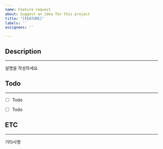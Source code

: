```yaml
---
name: Feature request
about: Suggest an idea for this project
title: "[FEATURE]"
labels: ''
assignees: ''

---
```


## Description
---
설명을 작성하세요.


## Todo
---
- [ ] Todo
- [ ] Todo



## ETC
---
기타사항

